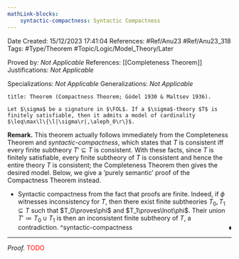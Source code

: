 ```yaml
---
mathLink-blocks:
    syntactic-compactness: Syntactic Compactness
---
```


<div class="topSpace"></div>

Date Created: 15/12/2023 17:41:04
References: #Ref/Anu23 #Ref/Anu23_318
Tags: #Type/Theorem #Topic/Logic/Model_Theory/Later

Proved by: <i>Not Applicable</i>
References: [[Completeness Theorem]]
Justifications: <i>Not Applicable</i>

Specializations: <i>Not Applicable</i>
Generalizations: <i>Not Applicable</i>

``` ad-Theorem
title: Theorem (Compactness Theorem; Gödel 1930 & Maltsev 1936).

Let $\sigma$ be a signature in $\FOL$. If a $\sigma$-theory $T$ is finitely satisfiable, then it admits a model of cardinality $\leq\max\l\{\l|\sigma\r|,\aleph_0\r\}$.

```

<b>Remark.</b> This theorem actually follows immediately from the Completeness Theorem and <i>syntactic-compactness</i>, which states that $T$ is consistent iff every finite subtheory $T'\subseteq T$ is consistent. With these facts, since $T$ is finitely satisfiable, every finite subtheory of $T$ is consistent and hence the entire theory $T$ is consistent; the Completeness Theorem then gives the desired model. Below, we give a ‘purely semantic’ proof of the Compactness Theorem instead.
* Syntactic compactness from the fact that proofs are finite. Indeed, if $\phi$ witnesses inconsistency for $T$, then there exist finite subtheories $T_0,T_1\subseteq T$ such that $T_0\proves\phi$ and $T_1\proves\lnot\phi$. Their union $T'\coloneqq T_0\cup T_1$ is then an inconsistent finite subtheory of $T$, a contradiction.<span style="float:right;">$\blacklozenge$</span> ^syntactic-compactness

---

<i>Proof.</i> <span style="color:red">TODO</span>
